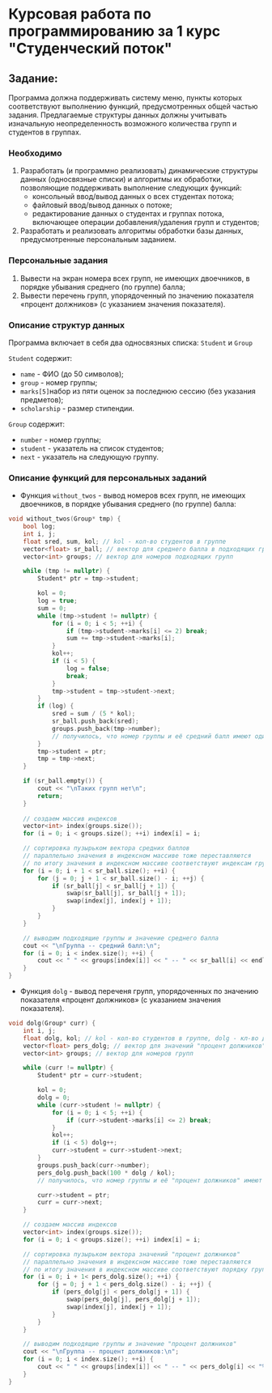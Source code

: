# Курсовая работа по программированию за 1 курс "Студенческий поток"

## Задание:
Программа должна поддерживать систему меню,
пункты которых соответствуют выполнению функций,
предусмотренных общей частью задания.
Предлагаемые структуры данных должны учитывать
изначальную неопределенность возможного количества групп и студентов в группах.

### Необходимо
1) Разработать (и программно реализовать) динамические структуры данных
   (односвязные списки) и алгоритмы их обработки,
   позволяющие поддерживать выполнение следующих функций:
    - консольный ввод/вывод данных о всех студентах потока;
    - файловый ввод/вывод данных о потоке;
    - редактирование данных о студентах и группах потока,
      включающее операции добавления/удаления групп и студентов;
3) Разработать и реализовать алгоритмы обработки базы данных, предусмотренные персональным заданием.

### Персональные задания
1) Вывести на экран номера всех групп, не имеющих двоечников,
   в порядке убывания среднего (по группе) балла;
2) Вывести перечень групп, упорядоченный по значению показателя
   «процент должников» (с указанием значения показателя).

### Описание структур данных
Программа включает в себя два односвязных списка: `Student` и `Group`

`Student` содержит:
- `name` - ФИО (до 50 символов);
- `group` - номер группы;
- `marks[5]`набор из пяти оценок за последнюю сессию (без указания предметов);
- `scholarship` - размер стипендии.

`Group` содержит:
- `number` - номер группы;
- `student` - указатель на список студентов;
- `next` - указатель на следующую группу.

### Описание функций для персональных заданий
- Функция `without_twos` - вывод номеров всех групп, не имеющих двоечников,
  в порядке убывания среднего (по группе) балла:
```c++ 
void without_twos(Group* tmp) {
    bool log;
    int i, j;
    float sred, sum, kol; // kol - кол-во студентов в группе
    vector<float> sr_ball; // вектор для среднего балла в подходящих группах  
    vector<int> groups; // вектор для номеров подходящих групп

    while (tmp != nullptr) {
        Student* ptr = tmp->student;

        kol = 0;
        log = true;
        sum = 0;
        while (tmp->student != nullptr) { 
            for (i = 0; i < 5; ++i) {
                if (tmp->student->marks[i] <= 2) break;            
                sum += tmp->student->marks[i]; 
            }
            kol++; 
            if (i < 5) { 
                log = false;
                break;                
            }
            tmp->student = tmp->student->next; 
        }
        if (log) {
            sred = sum / (5 * kol);
            sr_ball.push_back(sred);
            groups.push_back(tmp->number);
            // получилось, что номер группы и её средний балл имеют одинаковый индекс в векторах
        }
        tmp->student = ptr;
        tmp = tmp->next; 
    }

    if (sr_ball.empty()) {
        cout << "\nТаких групп нет\n";
        return;
    }
    
    // создаем массив индексов
    vector<int> index(groups.size()); 
    for (i = 0; i < groups.size(); ++i) index[i] = i;

    // сортировка пузырьком вектора средних баллов 
    // параллельно значения в индексном массиве тоже переставляются
    // по итогу значения в индексном массиве соответствуют индексам групп по убыванию среднего балла
    for (i = 0; i + 1 < sr_ball.size(); ++i) {
        for (j = 0; j + 1 < sr_ball.size() - i; ++j) {
            if (sr_ball[j] < sr_ball[j + 1]) {
                swap(sr_ball[j], sr_ball[j + 1]);
                swap(index[j], index[j + 1]);
            }
        }
    }

    // выводим подходящие группы и значение среднего балла
    cout << "\nГруппа -- средний балл:\n";
    for (i = 0; i < index.size(); ++i) {
        cout << " " << groups[index[i]] << " -- " << sr_ball[i] << endl;
    }
}
```
- Функция `dolg` - вывод переченя групп, упорядоченных по значению показателя
  «процент должников» (с указанием значения показателя).
```c++
void dolg(Group* curr) {
    int i, j;
    float dolg, kol; // kol - кол-во студентов в группе, dolg - кл-во должников
    vector<float> pers_dolg; // вектор для значений "процент должников"
    vector<int> groups; // вектор для номеров групп 

    while (curr != nullptr) {
        Student* ptr = curr->student;

        kol = 0;
        dolg = 0;
        while (curr->student != nullptr) {
            for (i = 0; i < 5; ++i) {
                if (curr->student->marks[i] <= 2) break;
            }
            kol++;
            if (i < 5) dolg++;
            curr->student = curr->student->next;
        }   
        groups.push_back(curr->number); 
        pers_dolg.push_back(100 * dolg / kol); 
        // получилось, что номер группы и её "процент должников" имеют одинаковый индекс в векторах

        curr->student = ptr;
        curr = curr->next;
    }

    // создаем массив индексов
    vector<int> index(groups.size());
    for (i = 0; i < groups.size(); ++i) index[i] = i;

    // сортировка пузырьком вектора значений "процент должников" 
    // параллельно значения в индексном массиве тоже переставляются
    // по итогу значения в индексном массиве соответствуют порядку групп по убыванию процента должников
    for (i = 0; i + 1< pers_dolg.size(); ++i) {
        for (j = 0; j + 1 < pers_dolg.size() - i; ++j) {
            if (pers_dolg[j] < pers_dolg[j + 1]) {
                swap(pers_dolg[j], pers_dolg[j + 1]);
                swap(index[j], index[j + 1]);
            }
        }
    }

    // выводим подходящие группы и значение "процент должников"
    cout << "\nГруппа -- процент должников:\n";
    for (i = 0; i < index.size(); ++i) {
        cout << " " << groups[index[i]] << " -- " << pers_dolg[i] << "%" << endl;
    }
}
```
